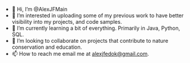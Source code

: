 - 👋 Hi, I’m @AlexJFMain
- 👀 I’m interested in uploading some of my previous work to have better visibility into my projects, and code samples.
- 🌱 I’m currently learning a bit of everything. Primarily in Java, Python, SQL.
- 💞️ I’m looking to collaborate on projects that contribute to nature conservation and education.
- 📫 How to reach me email me at alexjfedok@gmail.com.

<!---
AlexJFMain/AlexJFMain is a ✨ special ✨ repository because its `README.md` (this file) appears on your GitHub profile.
You can click the Preview link to take a look at your changes.
--->
